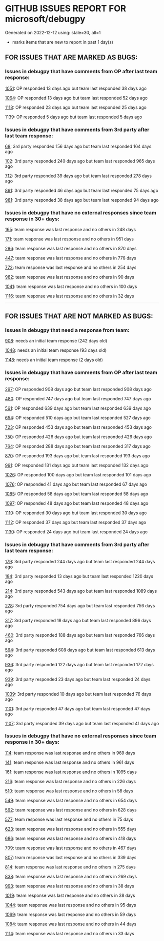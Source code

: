 
# GITHUB ISSUES REPORT FOR microsoft/debugpy


Generated on 2022-12-12 using: stale=30, all=1


* marks items that are new to report in past 1 day(s)


## FOR ISSUES THAT ARE MARKED AS BUGS:


### Issues in debugpy that have comments from OP after last team response:


  [1051](https://github.com/microsoft/debugpy/issues/1051 "debugpy gets &quot;stuck&quot; while using run by line in vscode jupyter notebook"): OP responded 13 days ago but team last responded 38 days ago

  [1064](https://github.com/microsoft/debugpy/issues/1064 "debugpy sometimes fails to start up"): OP responded 13 days ago but team last responded 52 days ago

  [1118](https://github.com/microsoft/debugpy/issues/1118 "Python debugger does not attach to Azure function"): OP responded 23 days ago but team last responded 25 days ago

  [1139](https://github.com/microsoft/debugpy/issues/1139 "Unable to debug python files (only on remote server): Timed out waiting for debuggee to spawn"): OP responded 5 days ago but team last responded 5 days ago

### Issues in debugpy that have comments from 3rd party after last team response:


  [68](https://github.com/microsoft/debugpy/issues/68 "Attach to local process not working in VS Code on Windows with venv "): 3rd party responded 156 days ago but team last responded 164 days ago

  [102](https://github.com/microsoft/debugpy/issues/102 "Gunicorn: Attach to Process Id Error - Timed out waiting for debug server to connect"): 3rd party responded 240 days ago but team last responded 965 days ago

  [712](https://github.com/microsoft/debugpy/issues/712 "notification like &quot;Failed launch debugger for child process xxxx&quot;."): 3rd party responded 39 days ago but team last responded 278 days ago

  [891](https://github.com/microsoft/debugpy/issues/891 "Error: Server[1] disconnected unexpectedly when typing anything in the Python debug console while debugging"): 3rd party responded 46 days ago but team last responded 75 days ago

  [981](https://github.com/microsoft/debugpy/issues/981 "&quot;repr was slow&quot; warning is modal in Visual Studio"): 3rd party responded 38 days ago but team last responded 94 days ago

### Issues in debugpy that have no external responses since team response in 30+ days:


  [165](https://github.com/microsoft/debugpy/issues/165 "Entry points aren't being found while test debugging"): team response was last response and no others in 248 days

  [171](https://github.com/microsoft/debugpy/issues/171 "Ctrl+C causes KeyboardInterrupt inside pydevd"): team response was last response and no others in 951 days

  [286](https://github.com/microsoft/debugpy/issues/286 "Attach to local process assumes i386 architecture? "): team response was last response and no others in 870 days

  [447](https://github.com/microsoft/debugpy/issues/447 "Running `breakpoint()` in the watch causes buggy behaviour"): team response was last response and no others in 776 days

  [772](https://github.com/microsoft/debugpy/issues/772 "CXXABI requirement"): team response was last response and no others in 254 days

  [982](https://github.com/microsoft/debugpy/issues/982 "Error &quot;Server[pid=x] is already being debugged&quot;"): team response was last response and no others in 90 days

  [1041](https://github.com/microsoft/debugpy/issues/1041 "Breakpoints on secondary threads don't trigger when using PyQt5"): team response was last response and no others in 100 days

  [1116](https://github.com/microsoft/debugpy/issues/1116 "Multiprocess Debugger Fails to Launch"): team response was last response and no others in 32 days

---

## FOR ISSUES THAT ARE NOT MARKED AS BUGS:


### Issues in debugpy that need a response from team:


  [908](https://github.com/microsoft/debugpy/issues/908 "Create persistent custom commands"): needs an initial team response (242 days old)

  [1048](https://github.com/microsoft/debugpy/issues/1048 "Support for eventlet"): needs an initial team response (93 days old)

  [1148](https://github.com/microsoft/debugpy/issues/1148 "ModuleNotFoundError: No module named 'debugpy'"): needs an initial team response (2 days old)

### Issues in debugpy that have comments from OP after last team response:


  [297](https://github.com/microsoft/debugpy/issues/297 "Could a disable_attach API available?"): OP responded 908 days ago but team last responded 908 days ago

  [480](https://github.com/microsoft/debugpy/issues/480 "Error message for embedded python adapter timeout"): OP responded 747 days ago but team last responded 747 days ago

  [561](https://github.com/microsoft/debugpy/issues/561 "Treat mapped files as my code"): OP responded 639 days ago but team last responded 639 days ago

  [654](https://github.com/microsoft/debugpy/issues/654 "Support for supportsLoadedSourcesRequest"): OP responded 510 days ago but team last responded 527 days ago

  [723](https://github.com/microsoft/debugpy/issues/723 "Provide public API to attach debugger in excepthook and see unhandled exception"): OP responded 453 days ago but team last responded 453 days ago

  [750](https://github.com/microsoft/debugpy/issues/750 "Support PEP 582 (__pypackages__) for just-my-code and user-uncaught exceptions"): OP responded 426 days ago but team last responded 426 days ago

  [764](https://github.com/microsoft/debugpy/issues/764 "Problems with python in VSC, eg. not working logs and pathlib and importlib.util"): OP responded 288 days ago but team last responded 317 days ago

  [870](https://github.com/microsoft/debugpy/issues/870 "Provide APIs to stop listening / stop debugger"): OP responded 193 days ago but team last responded 193 days ago

  [991](https://github.com/microsoft/debugpy/issues/991 "Allow throwing exceptions in the debugger"): OP responded 131 days ago but team last responded 132 days ago

  [1026](https://github.com/microsoft/debugpy/issues/1026 "Debugger sometimes looks stuck with embedded interpreter"): OP responded 100 days ago but team last responded 101 days ago

  [1076](https://github.com/microsoft/debugpy/issues/1076 "Python Debugger Crashes confusing Python extension locking VScode app"): OP responded 41 days ago but team last responded 67 days ago

  [1085](https://github.com/microsoft/debugpy/issues/1085 "Return scope metadata on ScopesRequest"): OP responded 58 days ago but team last responded 58 days ago

  [1097](https://github.com/microsoft/debugpy/issues/1097 "debugpy.configure(python=) is not properly documented"): OP responded 48 days ago but team last responded 48 days ago

  [1110](https://github.com/microsoft/debugpy/issues/1110 "still cant debug library even after set justMyCode to false"): OP responded 30 days ago but team last responded 30 days ago

  [1112](https://github.com/microsoft/debugpy/issues/1112 "Support pyqt6"): OP responded 37 days ago but team last responded 37 days ago

  [1130](https://github.com/microsoft/debugpy/issues/1130 "Allow server to configure its root"): OP responded 24 days ago but team last responded 24 days ago

### Issues in debugpy that have comments from 3rd party after last team response:


  [179](https://github.com/microsoft/debugpy/issues/179 "Build native binaries on ci and distribute those."): 3rd party responded 244 days ago but team last responded 244 days ago

  [184](https://github.com/microsoft/debugpy/issues/184 "Azure Build for ARM"): 3rd party responded 13 days ago but team last responded 1220 days ago

  [214](https://github.com/microsoft/debugpy/issues/214 "Step-back / Time Travel Debugging"): 3rd party responded 543 days ago but team last responded 1089 days ago

  [278](https://github.com/microsoft/debugpy/issues/278 "When ungrouped, list and dict variables have inconvenient sort order"): 3rd party responded 754 days ago but team last responded 756 days ago

  [317](https://github.com/microsoft/debugpy/issues/317 "Make variable order for dict keys configurable"): 3rd party responded 18 days ago but team last responded 896 days ago

  [460](https://github.com/microsoft/debugpy/issues/460 "Cannot Attach again after disconnect"): 3rd party responded 188 days ago but team last responded 766 days ago

  [564](https://github.com/microsoft/debugpy/issues/564 "Ignore &quot;justMyCode&quot; flag when doing a step into target"): 3rd party responded 608 days ago but team last responded 613 days ago

  [936](https://github.com/microsoft/debugpy/issues/936 "Cannot remote debug Python through SSH"): 3rd party responded 122 days ago but team last responded 172 days ago

  [939](https://github.com/microsoft/debugpy/issues/939 "Support Python 3.11"): 3rd party responded 23 days ago but team last responded 24 days ago

  [1039](https://github.com/microsoft/debugpy/issues/1039 "Debugger not working"): 3rd party responded 10 days ago but team last responded 76 days ago

  [1101](https://github.com/microsoft/debugpy/issues/1101 "Improve inline breakpoint experience to be similar to TypeScript's  "): 3rd party responded 47 days ago but team last responded 47 days ago

  [1107](https://github.com/microsoft/debugpy/issues/1107 "Add Python 3.11 to the ci"): 3rd party responded 39 days ago but team last responded 41 days ago

### Issues in debugpy that have no external responses since team response in 30+ days:


  [114](https://github.com/microsoft/debugpy/issues/114 "repr () not used in window displays (Issue #1661 continued)"): team response was last response and no others in 969 days

  [141](https://github.com/microsoft/debugpy/issues/141 "redirect input on debug"): team response was last response and no others in 961 days

  [161](https://github.com/microsoft/debugpy/issues/161 "Support the equivalent of Autos in VS"): team response was last response and no others in 1095 days

  [216](https://github.com/microsoft/debugpy/issues/216 "Launch VSCode via PYTHONBREAKPOINT and Python 3.7's breakpoint() function."): team response was last response and no others in 226 days

  [510](https://github.com/microsoft/debugpy/issues/510 "Stop at breakpoints during evaluate request (recursive debugging)"): team response was last response and no others in 58 days

  [549](https://github.com/microsoft/debugpy/issues/549 "timeout or cancelling of debugpy.connect call"): team response was last response and no others in 654 days

  [562](https://github.com/microsoft/debugpy/issues/562 "Add support for terminateThreads request."): team response was last response and no others in 628 days

  [577](https://github.com/microsoft/debugpy/issues/577 "Support `restart` in terminated event in debug adapter"): team response was last response and no others in 75 days

  [623](https://github.com/microsoft/debugpy/issues/623 "Improve logging of loading of native library (used to set tracing to all threads)"): team response was last response and no others in 555 days

  [686](https://github.com/microsoft/debugpy/issues/686 "Debug inline values shows values twice"): team response was last response and no others in 418 days

  [709](https://github.com/microsoft/debugpy/issues/709 "Support pyside6 (without frame-eval mode)"): team response was last response and no others in 467 days

  [807](https://github.com/microsoft/debugpy/issues/807 "VS Code IDE Freezes on Remote Breakpoint"): team response was last response and no others in 339 days

  [814](https://github.com/microsoft/debugpy/issues/814 "Provide a way to notify users of where a RecursionError happens"): team response was last response and no others in 275 days

  [838](https://github.com/microsoft/debugpy/issues/838 "Debug output and watches don't use custom repr()/str() for long strings?"): team response was last response and no others in 269 days

  [993](https://github.com/microsoft/debugpy/issues/993 "add support for thread names for non python threads "): team response was last response and no others in 38 days

  [1019](https://github.com/microsoft/debugpy/issues/1019 "justMyCode warning message is at the wrong level, not always accurate"): team response was last response and no others in 38 days

  [1044](https://github.com/microsoft/debugpy/issues/1044 "Attach to process takes a long time"): team response was last response and no others in 95 days

  [1069](https://github.com/microsoft/debugpy/issues/1069 "python文件单步调试跳过某一行"): team response was last response and no others in 59 days

  [1084](https://github.com/microsoft/debugpy/issues/1084 "Unnecessary truncation"): team response was last response and no others in 44 days

  [1114](https://github.com/microsoft/debugpy/issues/1114 "Display Python asyncio Tasks in VS Code Debugger"): team response was last response and no others in 33 days
